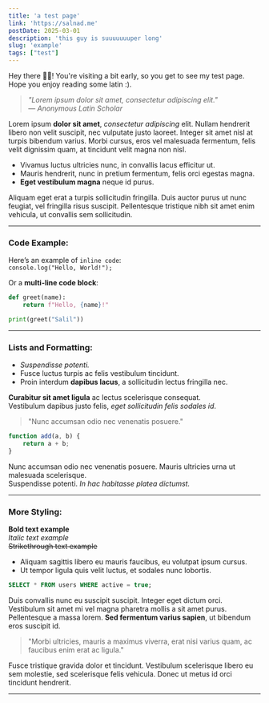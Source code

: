 ```yaml
---
title: 'a test page'
link: 'https://salnad.me'
postDate: 2025-03-01
description: 'this guy is suuuuuuuper long'
slug: 'example'
tags: ["test"]
---
```

Hey there 👋🏾! You're visiting a bit early, so you get to see my test page. Hope you enjoy reading some latin :).

> *"Lorem ipsum dolor sit amet, consectetur adipiscing elit."*  
> — *Anonymous Latin Scholar*

Lorem ipsum **dolor sit amet**, *consectetur adipiscing* elit. Nullam hendrerit libero non velit suscipit, nec vulputate justo laoreet. Integer sit amet nisl at turpis bibendum varius. Morbi cursus, eros vel malesuada fermentum, felis velit dignissim quam, at tincidunt velit magna non nisl.

- Vivamus luctus ultricies nunc, in convallis lacus efficitur ut.
- Mauris hendrerit, nunc in pretium fermentum, felis orci egestas magna.
- **Eget vestibulum magna** neque id purus.

Aliquam eget erat a turpis sollicitudin fringilla. Duis auctor purus ut nunc feugiat, vel fringilla risus suscipit. Pellentesque tristique nibh sit amet enim vehicula, ut convallis sem sollicitudin.  

---

### Code Example:
Here’s an example of `inline code`:  
`console.log("Hello, World!");`

Or a **multi-line code block**:

```python
def greet(name):
    return f"Hello, {name}!"

print(greet("Salil"))
```

---

### Lists and Formatting:
- *Suspendisse potenti.*  
- Fusce luctus turpis ac felis vestibulum tincidunt.  
- Proin interdum **dapibus lacus**, a sollicitudin lectus fringilla nec.

**Curabitur sit amet ligula** ac lectus scelerisque consequat.  
Vestibulum dapibus justo felis, *eget sollicitudin felis sodales id*.  

> "Nunc accumsan odio nec venenatis posuere."

```javascript
function add(a, b) {
    return a + b;
}
```

Nunc accumsan odio nec venenatis posuere. Mauris ultricies urna ut malesuada scelerisque.  
Suspendisse potenti. *In hac habitasse platea dictumst.*  

---

### More Styling:
**Bold text example**  
*Italic text example*  
~~Strikethrough text example~~  

- Aliquam sagittis libero eu mauris faucibus, eu volutpat ipsum cursus.
- Ut tempor ligula quis velit luctus, et sodales nunc lobortis.

```sql
SELECT * FROM users WHERE active = true;
```

Duis convallis nunc eu suscipit suscipit. Integer eget dictum orci. Vestibulum sit amet mi vel magna pharetra mollis a sit amet purus. Pellentesque a massa lorem. **Sed fermentum varius sapien**, ut bibendum eros suscipit id.

> "Morbi ultricies, mauris a maximus viverra, erat nisi varius quam, ac faucibus enim erat ac ligula."

Fusce tristique gravida dolor et tincidunt. Vestibulum scelerisque libero eu sem molestie, sed scelerisque felis vehicula. Donec ut metus id orci tincidunt hendrerit.

---



